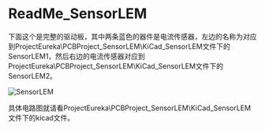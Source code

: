 # ReadMe_SensorLEM

下面这个是完整的驱动板，其中两条蓝色的器件是电流传感器，左边的名称为对应到ProjectEureka\PCBProject_SensorLEM\KiCad_SensorLEM文件下的SensorLEM1，然后右边的电流传感器对应到ProjectEureka\PCBProject_SensorLEM\KiCad_SensorLEM文件下的SensorLEM2。

![SensorLEM](ReadMe_SensorLEM.assets/SensorLEM-17237938167641.png)

具体电路图就请看ProjectEureka\PCBProject_SensorLEM\KiCad_SensorLEM文件下的kicad文件。